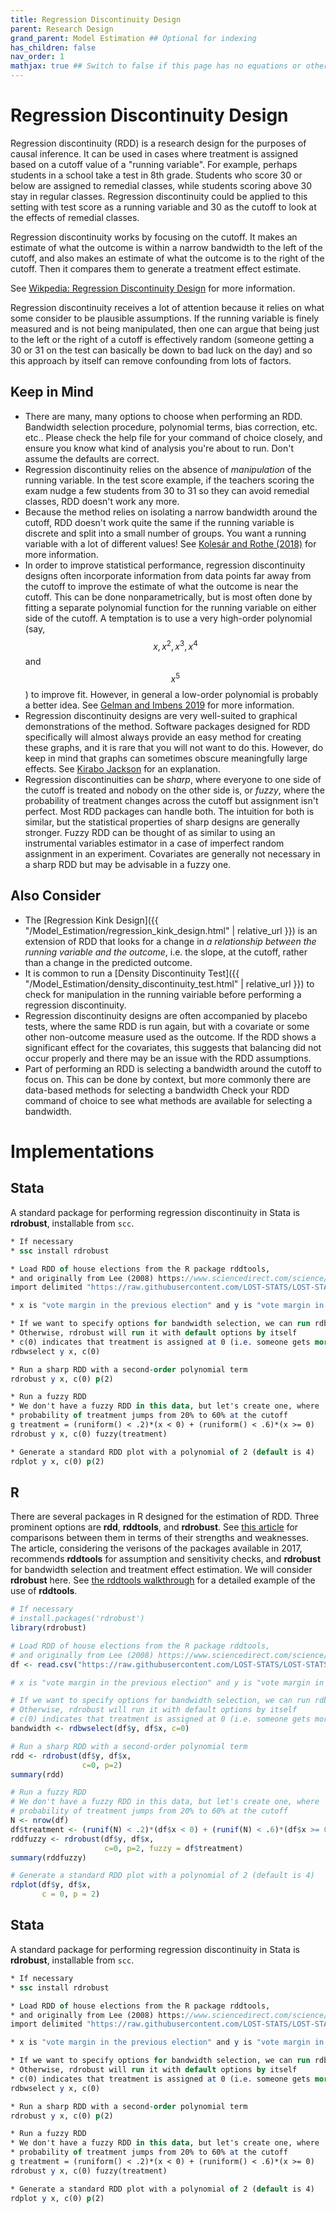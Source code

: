 ```yaml
---
title: Regression Discontinuity Design
parent: Research Design
grand_parent: Model Estimation ## Optional for indexing
has_children: false
nav_order: 1
mathjax: true ## Switch to false if this page has no equations or other math rendering.
---
```


# Regression Discontinuity Design

Regression discontinuity (RDD) is a research design for the purposes of causal inference. It can be used in cases where treatment is assigned based on a cutoff value of a "running variable". For example, perhaps students in a school take a test in 8th grade. Students who score 30 or below are assigned to remedial classes, while students scoring above 30 stay in regular classes. Regression discontinuity could be applied to this setting with test score as a running variable and 30 as the cutoff to look at the effects of remedial classes.

Regression discontinuity works by focusing on the cutoff. It makes an estimate of what the outcome is within a narrow bandwidth to the left of the cutoff, and also makes an estimate of what the outcome is to the right of the cutoff. Then it compares them to generate a treatment effect estimate.

See [Wikpedia: Regression Discontinuity Design](https://en.wikipedia.org/wiki/Regression_discontinuity_design) for more information.

Regression discontinuity receives a lot of attention because it relies on what some consider to be plausible assumptions. If the running variable is finely measured and is not being manipulated, then one can argue that being just to the left or the right of a cutoff is effectively random (someone getting a 30 or 31 on the test can basically be down to bad luck on the day) and so this approach by itself can remove confounding from lots of factors.

## Keep in Mind

- There are many, many options to choose when performing an RDD. Bandwidth selection procedure, polynomial terms, bias correction, etc. etc.. Please check the help file for your command of choice closely, and ensure you know what kind of analysis you're about to run. Don't assume the defaults are correct.
- Regression discontinuity relies on the absence of *manipulation* of the running variable. In the test score example, if the teachers scoring the exam nudge a few students from 30 to 31 so they can avoid remedial classes, RDD doesn't work any more.
- Because the method relies on isolating a narrow bandwidth around the cutoff, RDD doesn't work quite the same if the running variable is discrete and split into a small number of groups. You want a running variable with a lot of different values! See [Kolesár and Rothe (2018)](https://www.aeaweb.org/articles?id=10.1257/aer.20160945) for more information.
- In order to improve statistical performance, regression discontinuity designs often incorporate information from data points far away from the cutoff to improve the estimate of what the outcome is near the cutoff. This can be done nonparametrically, but is most often done by fitting a separate polynomial function for the running variable on either side of the cutoff. A temptation is to use a very high-order polynomial (say, $$x, x^2, x^3, x^4$$ and $$x^5$$) to improve fit. However, in general a low-order polynomial is probably a better idea. See [Gelman and Imbens 2019](https://amstat.tandfonline.com/doi/abs/10.1080/07350015.2017.1366909) for more information.
- Regression discontinuity designs are very well-suited to graphical demonstrations of the method. Software packages designed for RDD specifically will almost always provide an easy method for creating these graphs, and it is rare that you will not want to do this. However, do keep in mind that graphs can sometimes obscure meaningfully large effects. See [Kirabo Jackson](https://twitter.com/KiraboJackson/status/1074110061025419268) for an explanation.
- Regression discontinuities can be *sharp*, where everyone to one side of the cutoff is treated and nobody on the other side is, or *fuzzy*, where the probability of treatment changes across the cutoff but assignment isn't perfect. Most RDD packages can handle both. The intuition for both is similar, but the statistical properties of sharp designs are generally stronger. Fuzzy RDD can be thought of as similar to using an instrumental variables estimator in a case of imperfect random assignment in an experiment. Covariates are generally not necessary in a sharp RDD but may be advisable in a fuzzy one.

## Also Consider

- The [Regression Kink Design]({{ "/Model_Estimation/regression_kink_design.html" | relative_url }}) is an extension of RDD that looks for a change in *a relationship between the running variable and the outcome*, i.e. the slope, at the cutoff, rather than a change in the predicted outcome.
- It is common to run a [Density Discontinuity Test]({{ "/Model_Estimation/density_discontinuity_test.html" | relative_url }}) to check for manipulation in the running vairiable before performing a regression discontinuity.
- Regression discontinuity designs are often accompanied by placebo tests, where the same RDD is run again, but with a covariate or some other non-outcome measure used as the outcome. If the RDD shows a significant effect for the covariates, this suggests that balancing did not occur properly and there may be an issue with the RDD assumptions.
- Part of performing an RDD is selecting a bandwidth around the cutoff to focus on. This can be done by context, but more commonly there are data-based methods for selecting a bandwidth Check your RDD command of choice to see what methods are available for selecting a bandwidth.

# Implementations

## Stata

A standard package for performing regression discontinuity in Stata is **rdrobust**, installable from `scc`.

```stata
* If necessary
* ssc install rdrobust

* Load RDD of house elections from the R package rddtools,
* and originally from Lee (2008) https://www.sciencedirect.com/science/article/abs/pii/S0304407607001121
import delimited "https://raw.githubusercontent.com/LOST-STATS/LOST-STATS.github.io/master/Estimation/Data/Regression_Discontinuity_Design/house.csv", clear

* x is "vote margin in the previous election" and y is "vote margin in this election"

* If we want to specify options for bandwidth selection, we can run rdbwselect directly.
* Otherwise, rdrobust will run it with default options by itself
* c(0) indicates that treatment is assigned at 0 (i.e. someone gets more votes than the opponent)
rdbwselect y x, c(0)

* Run a sharp RDD with a second-order polynomial term
rdrobust y x, c(0) p(2)

* Run a fuzzy RDD
* We don't have a fuzzy RDD in this data, but let's create one, where
* probability of treatment jumps from 20% to 60% at the cutoff
g treatment = (runiform() < .2)*(x < 0) + (runiform() < .6)*(x >= 0)
rdrobust y x, c(0) fuzzy(treatment)

* Generate a standard RDD plot with a polynomial of 2 (default is 4)
rdplot y x, c(0) p(2)
```

## R

There are several packages in R designed for the estimation of RDD. Three prominent options are **rdd**, **rddtools**, and **rdrobust**. See [this article](https://files.eric.ed.gov/fulltext/EJ1141190.pdf) for comparisons between them in terms of their strengths and weaknesses. The article, considering the verisons of the packages available in 2017, recommends **rddtools** for assumption and sensitivity checks, and **rdrobust** for bandwidth selection and treatment effect estimation. We will consider **rdrobust** here. See [the rddtools walkthrough](https://github.com/bquast/rddtools-article) for a detailed example of the use of **rddtools**.

```r
# If necessary
# install.packages('rdrobust')
library(rdrobust)

# Load RDD of house elections from the R package rddtools,
# and originally from Lee (2008) https://www.sciencedirect.com/science/article/abs/pii/S0304407607001121
df <- read.csv("https://raw.githubusercontent.com/LOST-STATS/LOST-STATS.github.io/master/Model_Estimation/Data/Regression_Discontinuity_Design/house.csv")

# x is "vote margin in the previous election" and y is "vote margin in this election"

# If we want to specify options for bandwidth selection, we can run rdbwselect directly.
# Otherwise, rdrobust will run it with default options by itself
# c(0) indicates that treatment is assigned at 0 (i.e. someone gets more votes than the opponent)
bandwidth <- rdbwselect(df$y, df$x, c=0)

# Run a sharp RDD with a second-order polynomial term
rdd <- rdrobust(df$y, df$x,
                c=0, p=2)
summary(rdd)

# Run a fuzzy RDD
# We don't have a fuzzy RDD in this data, but let's create one, where
# probability of treatment jumps from 20% to 60% at the cutoff
N <- nrow(df)
df$treatment <- (runif(N) < .2)*(df$x < 0) + (runif(N) < .6)*(df$x >= 0)
rddfuzzy <- rdrobust(df$y, df$x,
                     c=0, p=2, fuzzy = df$treatment)
summary(rddfuzzy)

# Generate a standard RDD plot with a polynomial of 2 (default is 4)
rdplot(df$y, df$x,
       c = 0, p = 2)
```

## Stata

A standard package for performing regression discontinuity in Stata is **rdrobust**, installable from `scc`.

```stata
* If necessary
* ssc install rdrobust

* Load RDD of house elections from the R package rddtools,
* and originally from Lee (2008) https://www.sciencedirect.com/science/article/abs/pii/S0304407607001121
import delimited "https://raw.githubusercontent.com/LOST-STATS/LOST-STATS.github.io/master/Model_Estimation/Data/Regression_Discontinuity_Design/house.csv", clear

* x is "vote margin in the previous election" and y is "vote margin in this election"

* If we want to specify options for bandwidth selection, we can run rdbwselect directly.
* Otherwise, rdrobust will run it with default options by itself
* c(0) indicates that treatment is assigned at 0 (i.e. someone gets more votes than the opponent)
rdbwselect y x, c(0)

* Run a sharp RDD with a second-order polynomial term
rdrobust y x, c(0) p(2)

* Run a fuzzy RDD
* We don't have a fuzzy RDD in this data, but let's create one, where
* probability of treatment jumps from 20% to 60% at the cutoff
g treatment = (runiform() < .2)*(x < 0) + (runiform() < .6)*(x >= 0)
rdrobust y x, c(0) fuzzy(treatment)

* Generate a standard RDD plot with a polynomial of 2 (default is 4)
rdplot y x, c(0) p(2)
```


